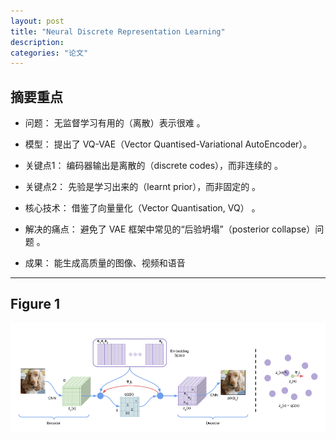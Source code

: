 ```yaml
---
layout: post
title: "Neural Discrete Representation Learning"
description: 
categories: "论文"
---
```

## 摘要重点
- 问题： 无监督学习有用的（离散）表示很难 。

- 模型： 提出了 VQ-VAE（Vector Quantised-Variational AutoEncoder）。

- 关键点1： 编码器输出是离散的（discrete codes），而非连续的 。

- 关键点2： 先验是学习出来的（learnt prior），而非固定的 。

- 核心技术： 借鉴了向量量化（Vector Quantisation, VQ） 。

- 解决的痛点： 避免了 VAE 框架中常见的“后验坍塌”（posterior collapse）问题 。

- 成果： 能生成高质量的图像、视频和语音
  
-------------------------
## Figure 1
![alt text](/images/posts/论文项目/VQVAE.png)
